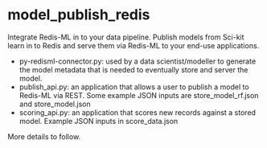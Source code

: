 # model_publish_redis
Integrate Redis-ML in to your data pipeline. Publish models from Sci-kit learn in to Redis and serve them via Redis-ML to your end-use applications.

* py-redisml-connector.py: used by a data scientist/modeller to generate the model metadata that is needed to eventually store and server the model.
* publish_api.py: an application that allows a user to publish a model to Redis-ML via REST. Some example JSON inputs are store_model_rf.json and store_model.json
* scoring_api.py: an application that scores new records against a stored model. Example JSON inputs in score_data.json

More details to follow.

